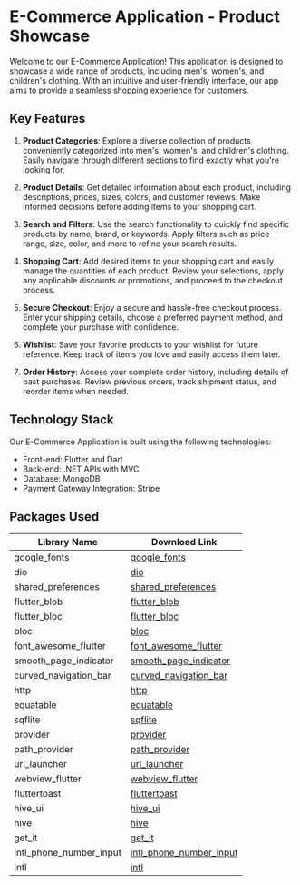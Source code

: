 # E-Commerce Application - Product Showcase

Welcome to our E-Commerce Application! This application is designed to showcase a wide range of products, including men's, women's, and children's clothing. With an intuitive and user-friendly interface, our app aims to provide a seamless shopping experience for customers. 

## Key Features

1. **Product Categories**: Explore a diverse collection of products conveniently categorized into men's, women's, and children's clothing. Easily navigate through different sections to find exactly what you're looking for.

2. **Product Details**: Get detailed information about each product, including descriptions, prices, sizes, colors, and customer reviews. Make informed decisions before adding items to your shopping cart.

3. **Search and Filters**: Use the search functionality to quickly find specific products by name, brand, or keywords. Apply filters such as price range, size, color, and more to refine your search results.

4. **Shopping Cart**: Add desired items to your shopping cart and easily manage the quantities of each product. Review your selections, apply any applicable discounts or promotions, and proceed to the checkout process.

5. **Secure Checkout**: Enjoy a secure and hassle-free checkout process. Enter your shipping details, choose a preferred payment method, and complete your purchase with confidence.

6. **Wishlist**: Save your favorite products to your wishlist for future reference. Keep track of items you love and easily access them later.

7. **Order History**: Access your complete order history, including details of past purchases. Review previous orders, track shipment status, and reorder items when needed.

## Technology Stack

Our E-Commerce Application is built using the following technologies:

- Front-end: Flutter and Dart
- Back-end: .NET APIs with MVC
- Database: MongoDB
- Payment Gateway Integration: Stripe


## Packages Used

| Library Name               | Download Link                                            |
| -------------------------- | -------------------------------------------------------- |
| google_fonts               | [google_fonts](https://pub.dev/packages/google_fonts)     |
| dio                        | [dio](https://pub.dev/packages/dio)                       |
| shared_preferences         | [shared_preferences](https://pub.dev/packages/shared_preferences)   |
| flutter_blob               | [flutter_blob](https://pub.dev/packages/flutter_blob)     |
| flutter_bloc               | [flutter_bloc](https://pub.dev/packages/flutter_bloc)     |
| bloc                       | [bloc](https://pub.dev/packages/bloc)                     |
| font_awesome_flutter       | [font_awesome_flutter](https://pub.dev/packages/font_awesome_flutter) |
| smooth_page_indicator      | [smooth_page_indicator](https://pub.dev/packages/smooth_page_indicator) |
| curved_navigation_bar      | [curved_navigation_bar](https://pub.dev/packages/curved_navigation_bar) |
| http                       | [http](https://pub.dev/packages/http)                     |
| equatable                  | [equatable](https://pub.dev/packages/equatable)           |
| sqflite                    | [sqflite](https://pub.dev/packages/sqflite)               |
| provider                   | [provider](https://pub.dev/packages/provider)             |
| path_provider              | [path_provider](https://pub.dev/packages/path_provider)   |
| url_launcher               | [url_launcher](https://pub.dev/packages/url_launcher)     |
| webview_flutter            | [webview_flutter](https://pub.dev/packages/webview_flutter) |
| fluttertoast               | [fluttertoast](https://pub.dev/packages/fluttertoast)     |
| hive_ui                    | [hive_ui](https://pub.dev/packages/hive_ui)               |
| hive                       | [hive](https://pub.dev/packages/hive)                     |
| get_it                     | [get_it](https://pub.dev/packages/get_it)                 |
| intl_phone_number_input    | [intl_phone_number_input](https://pub.dev/packages/intl_phone_number_input) |
| intl                       | [intl](https://pub.dev/packages/intl)                     |